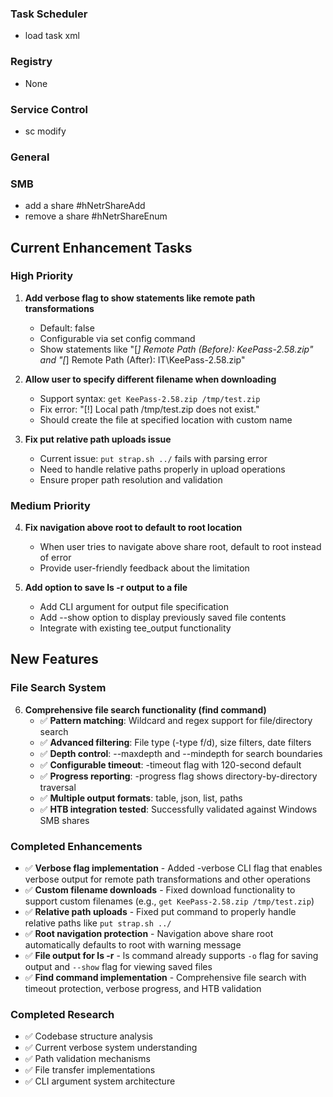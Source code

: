 ### Task Scheduler
- load task xml

### Registry

- None

### Service Control
- sc modify

### General

### SMB
- add a share #hNetrShareAdd
- remove a share #hNetrShareEnum

## Current Enhancement Tasks

### High Priority
1. **Add verbose flag to show statements like remote path transformations**
   - Default: false
   - Configurable via set config command
   - Show statements like "[*] Remote Path (Before): KeePass-2.58.zip" and "[*] Remote Path (After): IT\KeePass-2.58.zip"

2. **Allow user to specify different filename when downloading**
   - Support syntax: `get KeePass-2.58.zip /tmp/test.zip`
   - Fix error: "[!] Local path /tmp/test.zip does not exist."
   - Should create the file at specified location with custom name

3. **Fix put relative path uploads issue**
   - Current issue: `put strap.sh ../` fails with parsing error
   - Need to handle relative paths properly in upload operations
   - Ensure proper path resolution and validation

### Medium Priority
4. **Fix navigation above root to default to root location**
   - When user tries to navigate above share root, default to root instead of error
   - Provide user-friendly feedback about the limitation

5. **Add option to save ls -r output to a file**
   - Add CLI argument for output file specification
   - Add --show option to display previously saved file contents
   - Integrate with existing tee_output functionality

## New Features

### File Search System
6. **Comprehensive file search functionality (find command)**
   - ✅ **Pattern matching**: Wildcard and regex support for file/directory search
   - ✅ **Advanced filtering**: File type (-type f/d), size filters, date filters
   - ✅ **Depth control**: --maxdepth and --mindepth for search boundaries
   - ✅ **Configurable timeout**: -timeout flag with 120-second default
   - ✅ **Progress reporting**: -progress flag shows directory-by-directory traversal
   - ✅ **Multiple output formats**: table, json, list, paths
   - ✅ **HTB integration tested**: Successfully validated against Windows SMB shares

### Completed Enhancements
- ✅ **Verbose flag implementation** - Added -verbose CLI flag that enables verbose output for remote path transformations and other operations
- ✅ **Custom filename downloads** - Fixed download functionality to support custom filenames (e.g., `get KeePass-2.58.zip /tmp/test.zip`)
- ✅ **Relative path uploads** - Fixed put command to properly handle relative paths like `put strap.sh ../`
- ✅ **Root navigation protection** - Navigation above share root automatically defaults to root with warning message
- ✅ **File output for ls -r** - ls command already supports `-o` flag for saving output and `--show` flag for viewing saved files
- ✅ **Find command implementation** - Comprehensive file search with timeout protection, verbose progress, and HTB validation

### Completed Research
- ✅ Codebase structure analysis
- ✅ Current verbose system understanding
- ✅ Path validation mechanisms
- ✅ File transfer implementations
- ✅ CLI argument system architecture
